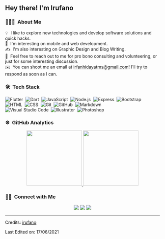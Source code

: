 <h2>Hey there! I'm Irufano</h2>

<!-- ## 👋 &nbsp;Hey there! I'm Irufano -->

### 👨🏻‍💻 &nbsp;About Me

💡 &nbsp;I like to explore new technologies and develop software solutions and quick hacks.\
🌱 &nbsp;I'm interesting on mobile and web development.\
✍️ &nbsp;I'm also interesting on Graphic Design and Blog Writing.\
💬 &nbsp;Feel free to reach out to me for pro bono consulting and volunteering, or just for some interesting discussion.\
✉️ &nbsp;You can shoot me an email at irfanhidayatms@gmail.com! I'll try to respond as soon as I can.

### 🛠 &nbsp;Tech Stack

![Flutter](https://img.shields.io/badge/-Flutter-05122A?style=flat&logo=flutter&logoColor=03a9f4)&nbsp;
![Dart](https://img.shields.io/badge/-Dart-05122A?style=flat&logo=dart&logoColor=00e5ff)&nbsp;
![JavaScript](https://img.shields.io/badge/-JavaScript-05122A?style=flat&logo=javascript)&nbsp;
![Node.js](https://img.shields.io/badge/-Node.js-05122A?style=flat&logo=node.js)&nbsp;
![Express](https://img.shields.io/badge/-Express-05122A?style=flat&logo=express)&nbsp;
![Bootstrap](https://img.shields.io/badge/-Bootstrap-05122A?style=flat&logo=bootstrap&logoColor=563D7C)\
![HTML](https://img.shields.io/badge/-HTML-05122A?style=flat&logo=HTML5)&nbsp;
![CSS](https://img.shields.io/badge/-CSS-05122A?style=flat&logo=CSS3&logoColor=1572B6)&nbsp;
![Git](https://img.shields.io/badge/-Git-05122A?style=flat&logo=git)&nbsp;
![GitHub](https://img.shields.io/badge/-GitHub-05122A?style=flat&logo=github)&nbsp;
![Markdown](https://img.shields.io/badge/-Markdown-05122A?style=flat&logo=markdown)\
![Visual Studio Code](https://img.shields.io/badge/-Visual%20Studio%20Code-05122A?style=flat&logo=visual-studio-code&logoColor=007ACC)&nbsp;
![Illustrator](https://img.shields.io/badge/-Illustrator-05122A?style=flat&logo=adobe-illustrator)&nbsp;
![Photoshop](https://img.shields.io/badge/-Photoshop-05122A?style=flat&logo=adobe-photoshop)&nbsp;
<!-- ![React](https://img.shields.io/badge/-React-05122A?style=flat&logo=react)&nbsp; -->

### ⚙️ &nbsp;GitHub Analytics

<p align="center">
<a href="https://github.com/irufano">
  <img height="180em" src="https://github-readme-stats-eight-theta.vercel.app/api?username=irufano&show_icons=true&theme=algolia&include_all_commits=true&count_private=true"/>
  <img height="180em" src="https://github-readme-stats-eight-theta.vercel.app/api/top-langs/?username=irufano&layout=compact&langs_count=8&theme=algolia"/>
</a>
</p>

### 🤝🏻 &nbsp;Connect with Me

<p align="center">
<a href="https://www.irufano.com"><img src="https://img.shields.io/badge/-irufano.com-3423A6?style=flat&logo=Google-Chrome&logoColor=white"/></a>
<a href="https://www.linkedin.com/in/muhammad-irfan-hidayat-8b548b169/"><img src="https://img.shields.io/badge/-irufano-3423A6?style=flat&logo=Linkedin&logoColor=white"/></a>
<a href="mailto:irfanhidayatms@gmail.com"><img src="https://img.shields.io/badge/-irufano mail-3423A6?style=flat&logo=Gmail&logoColor=white"/></a>
</p>

-----
Credits: [irufano](https://github.com/irufano)

Last Edited on: 17/06/2021
